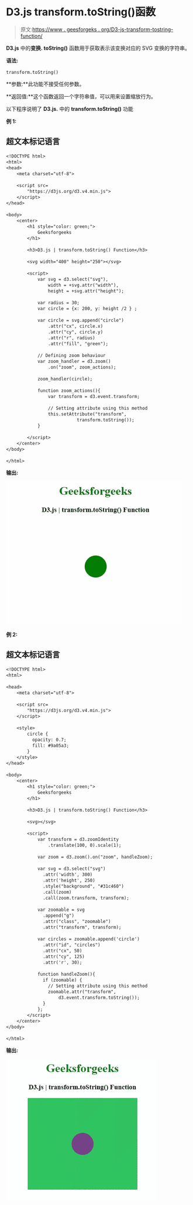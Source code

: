 # D3.js transform.toString()函数

> 原文:[https://www . geesforgeks . org/D3-js-transform-tostring-function/](https://www.geeksforgeeks.org/d3-js-transform-tostring-function/)

**D3.js** 中的**变换. toString()** 函数用于获取表示该变换对应的 SVG 变换的字符串。

**语法:**

```
transform.toString()

```

**参数:**此功能不接受任何参数。

**返回值:**这个函数返回一个字符串值，可以用来设置缩放行为。

以下程序说明了 **D3.js.** 中的 **transform.toString()** 功能

**例 1:**

## 超文本标记语言

```
<!DOCTYPE html> 
<html> 
<head> 
    <meta charset="utf-8">

    <script src=
        "https://d3js.org/d3.v4.min.js"> 
    </script>   
</head> 

<body> 
    <center>
        <h1 style="color: green;"> 
            Geeksforgeeks 
        </h1> 

        <h3>D3.js | transform.toString() Function</h3>

        <svg width="400" height="250"></svg>

        <script>
            var svg = d3.select("svg"),
                width = +svg.attr("width"),
                height = +svg.attr("height");

            var radius = 30;    
            var circle = {x: 200, y: height /2 } ; 

            var circle = svg.append("circle")
                .attr("cx", circle.x)
                .attr("cy", circle.y)
                .attr("r", radius)
                .attr("fill", "green");

            // Defining zoom behaviour 
            var zoom_handler = d3.zoom()
                .on("zoom", zoom_actions);

            zoom_handler(circle);

            function zoom_actions(){
                var transform = d3.event.transform; 

                // Setting attribute using this method
                this.setAttribute("transform", 
                           transform.toString());
            }

        </script> 
    </center>
</body> 

</html>
```

**输出:**

![](img/aaf6db4c7520cc248bf660c51c24fe29.png)

**例 2:**

## 超文本标记语言

```
<!DOCTYPE html> 
<html> 

<head> 
    <meta charset="utf-8">

    <script src=
        "https://d3js.org/d3.v4.min.js"> 
    </script>

    <style>
        circle {
          opacity: 0.7;
          fill: #9a05a3;
        }
    </style>
</head> 

<body> 
    <center>
        <h1 style="color: green;"> 
            Geeksforgeeks 
        </h1> 

        <h3>D3.js | transform.toString() Function</h3>

        <svg></svg>

        <script>
            var transform = d3.zoomIdentity
                .translate(100, 0).scale(1);

            var zoom = d3.zoom().on("zoom", handleZoom);

            var svg = d3.select("svg")
              .attr('width', 300)
              .attr('height', 250)
              .style("background", "#31c460")
              .call(zoom)                      
              .call(zoom.transform, transform);

            var zoomable = svg
              .append("g")
              .attr("class", "zoomable")
              .attr("transform", transform);   

            var circles = zoomable.append('circle')
              .attr("id", "circles")
              .attr("cx", 50)
              .attr("cy", 125)
              .attr('r', 30);

            function handleZoom(){
              if (zoomable) {
                // Setting attribute using this method
                zoomable.attr("transform", 
                    d3.event.transform.toString());
              }
            };
        </script> 
    </center>
</body> 

</html>
```

**输出:**

![](img/7058b301d794c4ef3a458bd23a2ca58d.png)